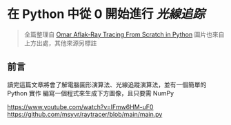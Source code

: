 # 在 Python 中從 0 開始進行 *光線追踪*

> 全篇整理自 [Omar Aflak-Ray Tracing From Scratch in Python](https://omaraflak.medium.com/ray-tracing-from-scratch-in-python-41670e6a96f9)
> 圖片也來自上方出處，其他來源另標註

## 前言
讀完這篇文章將會了解電腦圖形演算法、光線追蹤演算法，並有一個簡單的 Python 實作
編寫一個程式來生成下方圖像，且只要需 NumPy



















https://www.youtube.com/watch?v=IFmw6HM-uF0
https://github.com/msyvr/raytracer/blob/main/main.py